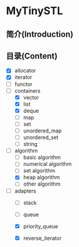 MyTinySTL
=====

## 简介(Introduction)

## 目录(Content)

- [x] allocator
- [x] iterator
- [ ] functor
- [ ] containers
  - [x] vector
  - [x] list
  - [x] deque
  - [ ] map
  - [ ] set
  - [ ] unordered_map
  - [ ] unordered_set
  - [ ] string
- [ ] algorithm
  - [ ] basic algorithm
  - [ ] numerical algorithm
  - [ ] set algorithm
  - [x] heap algorithm
  - [ ] other algorithm
- [ ] adapters
  - [ ] stack
  - [ ] queue
  - [x] priority_queue
  - [x] reverse_iterator


